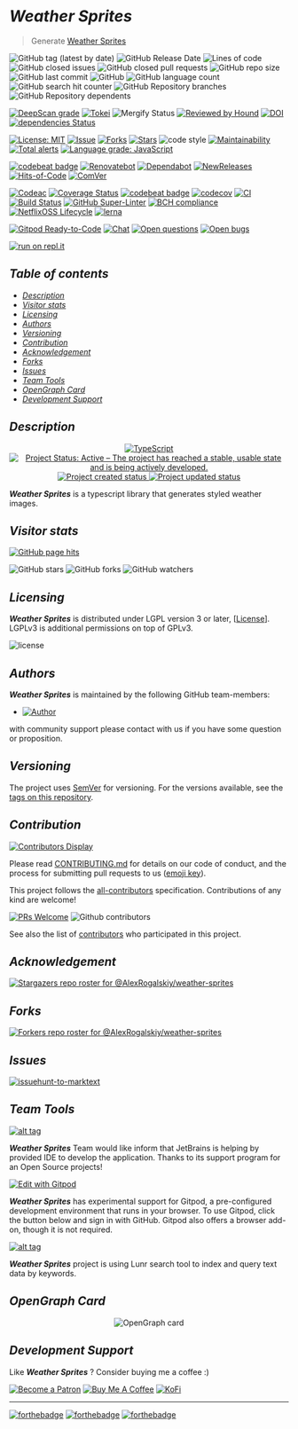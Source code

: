 # *Weather Sprites*

> Generate [Weather Sprites](https://en.wikipedia.org/wiki/Sprite)

![GitHub tag (latest by date)](https://img.shields.io/github/v/tag/AlexRogalskiy/weather-sprites)
![GitHub Release Date](https://img.shields.io/github/release-date/AlexRogalskiy/weather-sprites)
![Lines of code](https://tokei.rs/b1/github/AlexRogalskiy/weather-sprites?category=lines)
![GitHub closed issues](https://img.shields.io/github/issues-closed/AlexRogalskiy/weather-sprites)
![GitHub closed pull requests](https://img.shields.io/github/issues-pr-closed/AlexRogalskiy/weather-sprites)
![GitHub repo size](https://img.shields.io/github/repo-size/AlexRogalskiy/weather-sprites)
![GitHub last commit](https://img.shields.io/github/last-commit/AlexRogalskiy/weather-sprites)
![GitHub](https://img.shields.io/github/license/AlexRogalskiy/weather-sprites)
![GitHub language count](https://img.shields.io/github/languages/count/AlexRogalskiy/weather-sprites)
![GitHub search hit counter](https://img.shields.io/github/search/AlexRogalskiy/weather-sprites/goto)
![GitHub Repository branches](https://badgen.net/github/branches/AlexRogalskiy/weather-sprites)
![GitHub Repository dependents](https://badgen.net/github/dependents-repo/AlexRogalskiy/weather-sprites)

[![DeepScan grade](https://deepscan.io/api/teams/11946/projects/16317/branches/347287/badge/grade.svg)](https://deepscan.io/dashboard#view=project\&tid=11946\&pid=16317\&bid=347287)
[![Tokei](https://tokei.rs/b1/github/AlexRogalskiy/weather-sprites?category=lines)](https://github.com/XAMPPRocky/tokei)
![Mergify Status](https://img.shields.io/endpoint.svg?url=https://gh.mergify.io/badges/AlexRogalskiy/weather-sprites)
[![Reviewed by Hound](https://img.shields.io/badge/Reviewed_by-Hound-8E64B0.svg)](https://houndci.com)
[![DOI](https://zenodo.org/badge/334777292.svg)](https://zenodo.org/badge/latestdoi/334777292)
[![dependencies Status](https://status.david-dm.org/gh/AlexRogalskiy/weather-sprites.svg)](https://david-dm.org/AlexRogalskiy/weather-sprites)

[![License: MIT](https://img.shields.io/badge/License-MIT-yellow.svg)](https://raw.githubusercontent.com/alexrogalskiy/weather-sprites/master/LICENSE?token=AH44ZFH7IF2KSEDK7LSIW3C7YOFYC)
[![Issue](https://img.shields.io/github/issues/alexrogalskiy/weather-sprites)](https://img.shields.io/github/issues/alexrogalskiy/weather-sprites)
[![Forks](https://img.shields.io/github/forks/alexrogalskiy/weather-sprites)](https://img.shields.io/github/forks/alexrogalskiy/weather-sprites)
[![Stars](https://img.shields.io/github/stars/alexrogalskiy/weather-sprites)](https://img.shields.io/github/stars/alexrogalskiy/weather-sprites)
![code style](https://img.shields.io/badge/code_style-prettier-ff69b4.svg?style=flat-square)
[![Maintainability](https://api.codeclimate.com/v1/badges/ed7702f8cf28917829fa/maintainability)](https://codeclimate.com/github/AlexRogalskiy/weather-sprites/maintainability)
[![Total alerts](https://img.shields.io/lgtm/alerts/g/AlexRogalskiy/weather-sprites.svg?logo=lgtm\&logoWidth=18)](https://lgtm.com/projects/g/AlexRogalskiy/weather-sprites/alerts/)
[![Language grade: JavaScript](https://img.shields.io/lgtm/grade/javascript/g/AlexRogalskiy/weather-sprites.svg?logo=lgtm\&logoWidth=18)](https://lgtm.com/projects/g/AlexRogalskiy/weather-sprites/context:javascript)

[![codebeat badge](https://codebeat.co/badges/f7d8ecf8-7283-401e-a667-a3a1389b663d)](https://codebeat.co/projects/github-com-alexrogalskiy-weather-sprites-master)
[![Renovatebot](https://badgen.net/badge/renovate/enabled/green?cache=300)](https://renovatebot.com/)
[![Dependabot](https://img.shields.io/badge/dependabot-enabled-1f8ceb.svg?style=flat-square)](https://dependabot.com/)
[![NewReleases](https://newreleases.io/badge.svg)](https://newreleases.io/github/AlexRogalskiy/weather-sprites)
[![Hits-of-Code](https://hitsofcode.com/github/AlexRogalskiy/weather-sprites)](https://hitsofcode.com/github/AlexRogalskiy/weather-sprites/view)
[![ComVer](https://img.shields.io/badge/ComVer-compliant-brightgreen.svg)][tags]

[![Codeac](https://static.codeac.io/badges/2-354770350.svg)](https://app.codeac.io/github/AlexRogalskiy/weather-sprites)
[![Coverage Status](https://coveralls.io/repos/github/AlexRogalskiy/weather-sprites/badge.svg?branch=master)](https://coveralls.io/github/AlexRogalskiy/weather-sprites?branch=master)
[![codebeat badge](https://codebeat.co/badges/81e098cc-02c8-432f-a6af-3a010a71e3e5)](https://codebeat.co/projects/github-com-alexrogalskiy-weather-sprites-master)
[![codecov](https://codecov.io/gh/AlexRogalskiy/weather-sprites/branch/master/graph/badge.svg?token=F69zGy8tiW)](https://codecov.io/gh/AlexRogalskiy/weather-sprites)
[![CI](https://github.com/AlexRogalskiy/weather-sprites/workflows/CI/badge.svg)](https://github.com/AlexRogalskiy/weather-sprites/actions/workflows/build.yml)
[![Build Status](https://api.cirrus-ci.com/github/AlexRogalskiy/weather-sprites.svg)](https://cirrus-ci.com/github/AlexRogalskiy/weather-sprites)
[![GitHub Super-Linter](https://github.com/AlexRogalskiy/weather-sprites/workflows/Lint%20Code%20Base/badge.svg)](https://github.com/marketplace/actions/super-linter)
[![BCH compliance](https://bettercodehub.com/edge/badge/AlexRogalskiy/weather-sprites?branch=master)](https://bettercodehub.com/)
[![NetflixOSS Lifecycle](https://img.shields.io/osslifecycle/AlexRogalskiy/weather-sprites.svg)]()
[![lerna](https://img.shields.io/badge/maintained%20with-lerna-cc00ff.svg)](https://lerna.js.org/)

[![Gitpod Ready-to-Code](https://img.shields.io/badge/Gitpod-Ready--to--Code-blue?logo=gitpod)](https://gitpod.io/#https://github.com/AlexRogalskiy/weather-sprites)
[![Chat](https://img.shields.io/badge/chat-discussions-success.svg)](https://github.com/AlexRogalskiy/weather-sprites/discussions)
[![Open questions](https://img.shields.io/badge/Open-questions-blue.svg?style=flat-curved)](https://github.com/AlexRogalskiy/weather-sprites/labels/question)
[![Open bugs](https://img.shields.io/badge/Open-bugs-red.svg?style=flat-curved)](https://github.com/AlexRogalskiy/weather-sprites/labels/bug)

[![run on repl.it](https://repl.it/badge/github/AlexRogalskiy/weather-sprites)](https://replit.com/@AlexRogalskiy/weather-sprites#README.md)

## *Table of contents*

- [*Description*](#description)
- [*Visitor stats*](#visitor-stats)
- [*Licensing*](#licensing)
- [*Authors*](#authors)
- [*Versioning*](#versioning)
- [*Contribution*](#contribution)
- [*Acknowledgement*](#acknowledgement)
- [*Forks*](#forks)
- [*Issues*](#issues)
- [*Team Tools*](#team-tools)
- [*OpenGraph Card*](#opengraph-card)
- [*Development Support*](#development-support)

## *Description*

<p align="center" style="text-align:center;">
    <a href="https://www.typescriptlang.org/">
        <img src="https://img.shields.io/badge/typescript%20-%23007ACC.svg?&logo=typescript&logoColor=white" alt="TypeScript" />
    </a>
    <a href="https://www.repostatus.org/#active">
        <img src="https://img.shields.io/badge/Project%20Status-Active-brightgreen" alt="Project Status: Active – The project has reached a stable, usable state and is being actively developed." />
    </a>
    <a href="https://badges.pufler.dev">
        <img src="https://badges.pufler.dev/created/AlexRogalskiy/weather-sprites" alt="Project created status" />
    </a>
    <a href="https://badges.pufler.dev">
        <img src="https://badges.pufler.dev/updated/AlexRogalskiy/weather-sprites" alt="Project updated status" />
    </a>
</p>

***Weather Sprites*** is a typescript library that generates styled weather images.

## *Visitor stats*

[![GitHub page hits](https://hits.seeyoufarm.com/api/count/incr/badge.svg?url=https%3A%2F%2Fgithub.com%2FAlexRogalskiy%2Fweather-sprites\&count_bg=%2379C83D\&title_bg=%23555555\&icon=\&icon_color=%23E7E7E7\&title=hits\&edge_flat=true)](https://hits.seeyoufarm.com)

![GitHub stars](https://img.shields.io/github/stars/AlexRogalskiy/weather-sprites?style=social)
![GitHub forks](https://img.shields.io/github/forks/AlexRogalskiy/weather-sprites?style=social)
![GitHub watchers](https://img.shields.io/github/watchers/AlexRogalskiy/weather-sprites?style=social)

## *Licensing*

***Weather Sprites*** is distributed under LGPL version 3 or later, \[[License](https://github.com/AlexRogalskiy/weather-sprites/blob/master/LICENSE)].
LGPLv3 is additional permissions on top of GPLv3.

![license](https://user-images.githubusercontent.com/19885116/48661948-6cf97e80-ea7a-11e8-97e7-b45332a13e49.png)

## *Authors*

***Weather Sprites*** is maintained by the following GitHub team-members:

- [![Author](https://img.shields.io/badge/author-AlexRogalskiy-FB8F0A)](https://github.com/AlexRogalskiy)

with community support please contact with us if you have some question or proposition.

## *Versioning*

The project uses [SemVer](http://semver.org/) for versioning. For the versions available, see the [tags on this repository][tags].

## *Contribution*

[![Contributors Display](https://badges.pufler.dev/contributors/AlexRogalskiy/weather-sprites?size=50\&padding=5\&bots=true)](https://badges.pufler.dev)

Please read
[CONTRIBUTING.md](https://github.com/AlexRogalskiy/weather-sprites/blob/master/.github/CONTRIBUTING.md)
for details on our code of conduct, and the process for submitting pull requests to us ([emoji key](https://allcontributors.org/docs/en/emoji-key)).

This project follows the [all-contributors](https://github.com/all-contributors/all-contributors) specification. Contributions of any kind are welcome!

[![PRs Welcome](https://img.shields.io/badge/PRs-welcome-brightgreen.svg?style=flat-square)](http://makeapullrequest.com)
![Github contributors](https://img.shields.io/github/all-contributors/AlexRogalskiy/weather-sprites)

See also the list of [contributors][contributors] who participated in this project.

## *Acknowledgement*

[![Stargazers repo roster for @AlexRogalskiy/weather-sprites](https://reporoster.com/stars/AlexRogalskiy/weather-sprites)][stars]

## *Forks*

[![Forkers repo roster for @AlexRogalskiy/weather-sprites](https://reporoster.com/forks/AlexRogalskiy/weather-sprites)][forkers]

## *Issues*

[![issuehunt-to-marktext](https://issuehunt.io/static/embed/issuehunt-button-v1.svg)](https://issuehunt.io/r/AlexRogalskiy/weather-sprites)

## *Team Tools*

[![alt tag](http://pylonsproject.org/img/logo-jetbrains.png)](https://www.jetbrains.com/)

***Weather Sprites*** Team would like inform that JetBrains is helping by provided IDE to develop the application. Thanks to its support program for an Open Source projects!

[![Edit with Gitpod](https://gitpod.io/button/open-in-gitpod.svg)](https://gitpod.io/#https://github.com/AlexRogalskiy/weather-sprites)

***Weather Sprites*** has experimental support for Gitpod, a pre-configured development environment that runs in your browser. To use Gitpod, click the button below and sign in with GitHub. Gitpod also offers a browser add-on, though it is not required.

[![alt tag](https://seeklogo.com/images/L/lunr-js-logo-A67AC78ECF-seeklogo.com.png)](https://lunrjs.com/guides/getting_started.html)

***Weather Sprites*** project is using Lunr search tool to index and query text data by keywords.

## *OpenGraph Card*

<p align="center" style="text-align:center;">
    <img alt="OpenGraph card" src="https://raw.githubusercontent.com/AlexRogalskiy/weather-sprites/master/images/opengraph-card.png"/>
</p>

## *Development Support*

Like ***Weather Sprites*** ? Consider buying me a coffee :)

[![Become a Patron](https://img.shields.io/badge/Become_Patron-Support_me_on_Patreon-blue.svg?style=flat-square\&logo=patreon\&color=e64413)](https://www.patreon.com/alexrogalskiy)
[![Buy Me A Coffee](https://img.shields.io/badge/Donate-Buy%20me%20a%20coffee-yellow.svg?logo=buy%20me%20a%20coffee)](https://www.buymeacoffee.com/AlexRogalskiy)
[![KoFi](https://img.shields.io/badge/Donate-Buy%20me%20a%20coffee-yellow.svg?logo=ko-fi)](https://ko-fi.com/alexrogalskiy)

***

[![forthebadge](https://img.shields.io/badge/made%20with-%20typescript-C1282D.svg?logo=typescript\&style=for-the-badge)](https://www.typescriptlang.org/)
[![forthebadge](https://img.shields.io/badge/powered%20by-%20vercel-7116FB.svg?logo=vercel\&style=for-the-badge)](https://vercel.com/)
[![forthebadge](https://img.shields.io/badge/build%20with-%20%E2%9D%A4-B6FF9B.svg?logo=heart\&style=for-the-badge)](https://forthebadge.com/)

[repo]: https://github.com/AlexRogalskiy/weather-sprites

[tags]: https://github.com/AlexRogalskiy/weather-sprites/tags

[issues]: https://github.com/AlexRogalskiy/weather-sprites/issues

[pulls]: https://github.com/AlexRogalskiy/weather-sprites/pulls

[wiki]: https://github.com/AlexRogalskiy/weather-sprites/wiki

[stars]: https://github.com/AlexRogalskiy/weather-sprites/stargazers

[forkers]: https://github.com/AlexRogalskiy/weather-sprites/network/members

[contributors]: https://github.com/AlexRogalskiy/weather-sprites/graphs/contributors
